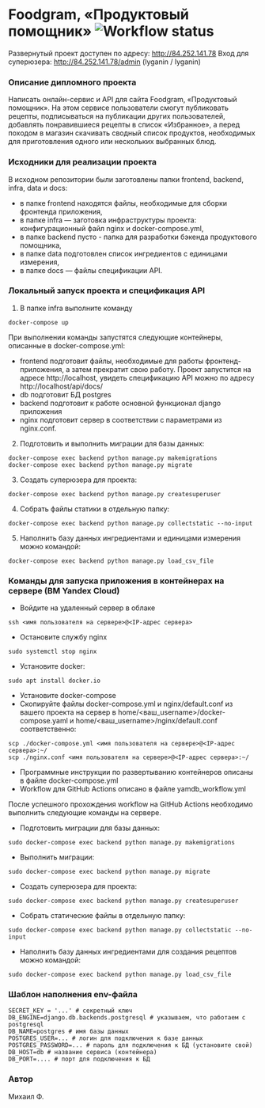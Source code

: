 # Foodgram, «Продуктовый помощник» ![Workflow status](https://github.com/MihaFedo/foodgram-project-react/actions/workflows/foodgram_workflow.yml/badge.svg)

Развернутый проект доступен по адресу: http://84.252.141.78
Вход для суперюзера: http://84.252.141.78/admin (lyganin / lyganin)


### Описание дипломного проекта
Написать онлайн-сервис и API для сайта Foodgram, «Продуктовый помощник». На этом сервисе пользователи смогут публиковать рецепты, подписываться на публикации других пользователей, добавлять понравившиеся рецепты в список «Избранное», а перед походом в магазин скачивать сводный список продуктов, необходимых для приготовления одного или нескольких выбранных блюд.

### Исходники для реализации проекта
В исходном репозитории были заготовлены папки frontend, backend, infra, data и docs:
- в папке frontend находятся файлы, необходимые для сборки фронтенда приложения,
- в папке infra — заготовка инфраструктуры проекта: конфигурационный файл nginx и docker-compose.yml,
- в папке backend пусто - папка для разработки бэкенда продуктового помощника,
- в папке data подготовлен список ингредиентов с единицами измерения,
- в папке docs — файлы спецификации API.

### Локальный запуск проекта и спецификация API
1. В папке infra выполните команду
```
docker-compose up
``` 
При выполнении команды запустятся следующие контейнеры, описанные в docker-compose.yml:
- frontend подготовит файлы, необходимые для работы фронтенд-приложения, а затем прекратит свою работу. 
Проект запустится на адресе http://localhost, увидеть спецификацию API можно по адресу http://localhost/api/docs/
- db подготовит БД postgres
- backend подготовит к работе основной функционал django приложения
- nginx подготовит сервер в соответствии с параметрами из nginx.conf.
2. Подготовить и выполнить миграции для базы данных:
```
docker-compose exec backend python manage.py makemigrations
docker-compose exec backend python manage.py migrate
```
3. Создать суперюзера для проекта:
```
docker-compose exec backend python manage.py createsuperuser
```
4. Собрать файлы статики в отдельную папку:
```
docker-compose exec backend python manage.py collectstatic --no-input
```
5. Наполнить базу данных ингредиентами и единицами измерения можно командой:
```
docker-compose exec backend python manage.py load_csv_file
```

### Команды для запуска приложения в контейнерах на сервере (ВМ Yandex Cloud)
- Войдите на удаленный сервер в облаке
```
ssh <имя пользователя на сервере>@<IP-адрес сервера>
```
- Остановите службу nginx
```
sudo systemctl stop nginx
```
- Установите docker:
```
sudo apt install docker.io
```
- Установите docker-compose
- Скопируйте файлы docker-compose.yml и nginx/default.conf из вашего проекта на сервер в home/<ваш_username>/docker-compose.yaml и home/<ваш_username>/nginx/default.conf соответственно:
```
scp ./docker-compose.yml <имя пользователя на сервере>@<IP-адрес сервера>:~/
scp ./nginx.conf <имя пользователя на сервере>@<IP-адрес сервера>:~/
```
- Программные инструкции по развертыванию контейнеров описаны в файле docker-compose.yml
- Workflow для GitHub Actions описано в файле yamdb_workflow.yml

После успешного прохождения workflow на GitHub Actions необходимо выполнить следующие команды на сервере.

- Подготовить миграции для базы данных:
```
sudo docker-compose exec backend python manage.py makemigrations
```
- Выполнить миграции:
```
sudo docker-compose exec backend python manage.py migrate
```
- Создать суперюзера для проекта:
```
sudo docker-compose exec backend python manage.py createsuperuser
```
- Собрать статические файлы в отдельную папку:
```
sudo docker-compose exec backend python manage.py collectstatic --no-input
```
- Наполнить базу данных ингредиентами для создания рецептов можно командой:
```
sudo docker-compose exec backend python manage.py load_csv_file
```

### Шаблон наполнения env-файла
```
SECRET_KEY = '...' # секретный ключ
DB_ENGINE=django.db.backends.postgresql # указываем, что работаем с postgresql
DB_NAME=postgres # имя базы данных
POSTGRES_USER=... # логин для подключения к базе данных
POSTGRES_PASSWORD=... # пароль для подключения к БД (установите свой)
DB_HOST=db # название сервиса (контейнера)
DB_PORT=.... # порт для подключения к БД
```

### Автор
Михаил Ф.